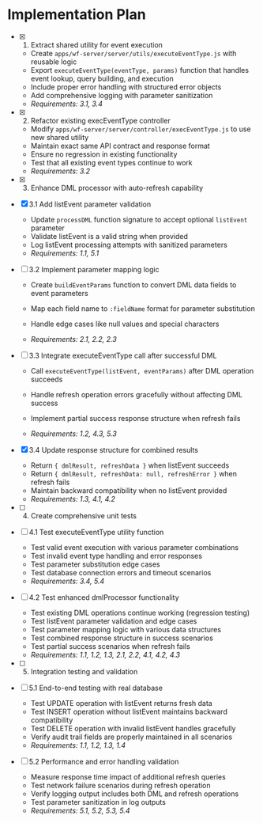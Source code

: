 # Implementation Plan

- [x] 1. Extract shared utility for event execution

  - Create `apps/wf-server/server/utils/executeEventType.js` with reusable logic
  - Export `executeEventType(eventType, params)` function that handles event lookup, query building, and execution
  - Include proper error handling with structured error objects
  - Add comprehensive logging with parameter sanitization
  - _Requirements: 3.1, 3.4_

- [x] 2. Refactor existing execEventType controller


  - Modify `apps/wf-server/server/controller/execEventType.js` to use new shared utility
  - Maintain exact same API contract and response format
  - Ensure no regression in existing functionality
  - Test that all existing event types continue to work
  - _Requirements: 3.2_

- [x] 3. Enhance DML processor with auto-refresh capability


- [x] 3.1 Add listEvent parameter validation



  - Update `processDML` function signature to accept optional `listEvent` parameter
  - Validate listEvent is a valid string when provided
  - Log listEvent processing attempts with sanitized parameters
  - _Requirements: 1.1, 5.1_


- [ ] 3.2 Implement parameter mapping logic

  - Create `buildEventParams` function to convert DML data fields to event parameters
  - Map each field name to `:fieldName` format for parameter substitution
  - Handle edge cases like null values and special characters

  - _Requirements: 2.1, 2.2, 2.3_

- [ ] 3.3 Integrate executeEventType call after successful DML

  - Call `executeEventType(listEvent, eventParams)` after DML operation succeeds
  - Handle refresh operation errors gracefully without affecting DML success

  - Implement partial success response structure when refresh fails
  - _Requirements: 1.2, 4.3, 5.3_

- [x] 3.4 Update response structure for combined results



  - Return `{ dmlResult, refreshData }` when listEvent succeeds
  - Return `{ dmlResult, refreshData: null, refreshError }` when refresh fails
  - Maintain backward compatibility when no listEvent provided
  - _Requirements: 1.3, 4.1, 4.2_

- [ ] 4. Create comprehensive unit tests
- [ ] 4.1 Test executeEventType utility function

  - Test valid event execution with various parameter combinations
  - Test invalid event type handling and error responses
  - Test parameter substitution edge cases
  - Test database connection errors and timeout scenarios
  - _Requirements: 3.4, 5.4_

- [ ] 4.2 Test enhanced dmlProcessor functionality



  - Test existing DML operations continue working (regression testing)
  - Test listEvent parameter validation and edge cases
  - Test parameter mapping logic with various data structures
  - Test combined response structure in success scenarios
  - Test partial success scenarios when refresh fails
  - _Requirements: 1.1, 1.2, 1.3, 2.1, 2.2, 4.1, 4.2, 4.3_

- [ ] 5. Integration testing and validation
- [ ] 5.1 End-to-end testing with real database

  - Test UPDATE operation with listEvent returns fresh data
  - Test INSERT operation without listEvent maintains backward compatibility
  - Test DELETE operation with invalid listEvent handles gracefully
  - Verify audit trail fields are properly maintained in all scenarios
  - _Requirements: 1.1, 1.2, 1.3, 1.4_

- [ ] 5.2 Performance and error handling validation
  - Measure response time impact of additional refresh queries
  - Test network failure scenarios during refresh operation
  - Verify logging output includes both DML and refresh operations
  - Test parameter sanitization in log outputs
  - _Requirements: 5.1, 5.2, 5.3, 5.4_
